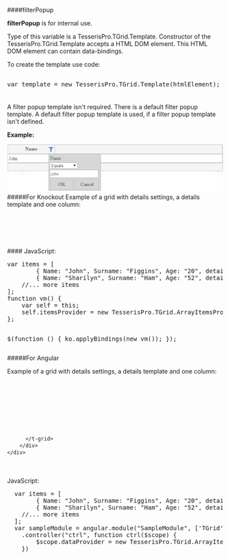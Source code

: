 ﻿####filterPopup

**filterPopup** is for internal use. 

Type of this variable is a TesserisPro.TGrid.Template. 
Constructor of the TesserisPro.TGrid.Template accepts a HTML DOM element. 
This HTML DOM element can contain data-bindings.

To create the template use code:
<!--Start the highlighter-->
<pre class="brush: js">

var template = new TesserisPro.TGrid.Template(htmlElement);

</pre>
####

A filter popup template isn't required. There is a default filter popup template. A default filter popup template is used, if a filter popup template isn't defined.

**Example:**

![filterPopupTemplate](../Content/images/imagesForDocs/filterPopupTemplate.jpg)
#####For Knockout
Example of a grid with details settings, a details template and one column:

<pre class="brush: html">
<div data-bind="tgrid: { provider: itemsProvider, enableFiltering: true}">
   <script type="text/html">
   	  <column data-g-member="Name">
   	  </column>
   	  <filterpopup>
        <div><span data-bind="text: path"></span></div>
        <select data-bind="click: function(){}">
            <option value="0">None</option>
            <option value="1">Equals</option>
            <option value="2">Not Equals</option>
        </select>
        <input type='text' value=""/><br>
        <div class="tgrid-filter-popup-button" style="width:70px" data-bind="click: onApply">
   	  	    OK
   	  	</div>
        <div class="tgrid-filter-popup-button" style="width:70px" data-bind="click: onClose">
   	  	   Cancel
   	  	</div>
      </filterpopup>
   </script>
</div>
</pre>
####
JavaScript:
<pre class="brush:js">
var items = [
        { Name: "John", Surname: "Figgins", Age: "20", detail_Name: "First name:  John"},
        { Name: "Sharilyn", Surname: "Ham", Age: "52", detail_Name: "First name: Sharilyn"}
    //... more items
];
function vm() {
    var self = this;
    self.itemsProvider = new TesserisPro.TGrid.ArrayItemsProvider(items);
};

$(function () {
    ko.applyBindings(new vm());
});
</pre>

#####For Angular

Example of a grid with details settings, a details template and one column:
<pre class="brush: html">
	<div ng-app="SampleModule"> 
        <div ng-controller="ctrl">
          <t-grid id="test-angular" provider="dataProvider" enablefiltering="true">
            <script type="text/html">
                <column data-g-member="Name" data-g-filter-member="Name">
                </column>
                <filterpopup>
                    <div><span>{{path}}</span></div>
                    <select>
                        <option value="0">None</option>
                        <option value="1">Equals</option>
                        <option value="2">Not Equals</option>
                    </select>
                    <input type="text" value=""><br>
                    <div class="tgrid-filter-popup-button" style="width:70px" ng-click="onApply()">
                        OK
                    </div>
                    <div class="tgrid-filter-popup-button" style="width:70px" ng-click="onClose()">
                        Cancel
                    </div>
                </filterpopup>
            </script>
          </t-grid>
        </div>
    </div>
</pre>

####
JavaScript:
<pre class="brush:js">
  var items = [
  		{ Name: "John", Surname: "Figgins", Age: "20", detail_Name: "First name:  John"},
  		{ Name: "Sharilyn", Surname: "Ham", Age: "52", detail_Name: "First name: Sharilyn"}
  	//... more items
  ];
  var sampleModule = angular.module("SampleModule", ['TGrid'])
    .controller("ctrl", function ctrl($scope) {
        $scope.dataProvider = new TesserisPro.TGrid.ArrayItemsProvider(items);
    })
</pre>

#####
<script type="text/javascript">
    SyntaxHighlighter.highlight();
</script>
